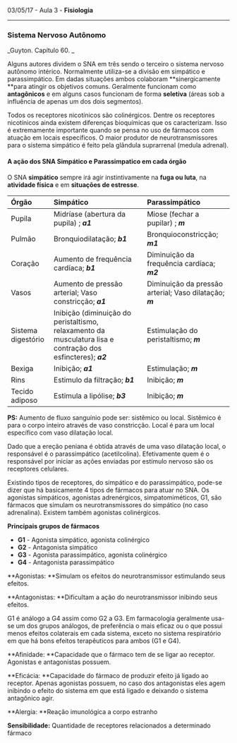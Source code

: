 03/05/17 - Aula 3 - **Fisiologia**

---

### Sistema Nervoso Autônomo

_Guyton. Capítulo 60. _

Alguns autores dividem o SNA em três sendo o terceiro o sistema nervoso autônomo intérico. Normalmente utiliza-se a divisão em simpático e parassimpático. Em dadas situações ambos colaboram **sinergicamente **para atingir os objetivos comuns. Geralmente funcionam como **antagônicos** e em alguns casos funcionam de forma **seletiva** \(áreas sob a influência de apenas um dos dois segmentos\).

Todos os receptores nicotínicos são colinérgicos. Dentre os receptores nicotínicos ainda existem diferenças bioquímicas que os caracterizam. Isso é extremamente importante quando se pensa no uso de fármacos com atuação em locais específicos. O maior produtor de neurotransmissores para o sistema simpático é feito pela glândula suprarrenal \(medula adrenal\).

#### A ação dos SNA Simpático e Parassimpatico em cada órgão

O SNA **simpático** sempre irá agir instintivamente na **fuga ou luta**, na **atividade física** e em **situações de estresse**.

| Órgão | Simpático | Parassimpático |
| :--- | :--- | :--- |
| Pupila | Midríase \(abertura da pupila\) ; _**a1**_ | Miose \(fechar a pupilar\) ; _**m**_ |
| Pulmão | Bronquiodilatação; _**b1**_ | Bronquioconstricção; _**m1**_ |
| Coração | Aumento de frequência cardíaca; _**b1**_ | Diminuição da frequência cardíaca;   _**m2**_ |
| Vasos | Aumento de pressão arterial; Vaso constricção; _**a1**_ | Diminuição da pressão arterial; Vaso dilatação; _**m**_ |
| Sistema digestório | Inibição \(diminuição do peristaltismo, relaxamento da musculatura lisa e contração dos esfincteres\); _**a2**_ | Estimulação do peristaltismo; _**m**_ |
| Bexiga | Inibição; _**a1**_ | Estimulação; _**m**_ |
| Rins | Estimulo da filtração; _**b1**_ | Inibição; _**m**_ |
| Tecido adiposo | Estimula a lipólise; _**b3**_ | Inibição; _**m**_ |

**PS:** Aumento de fluxo sanguínio pode ser: sistêmico ou local. Sistêmico é para o corpo inteiro através de vaso constricção. Local é para um local específico com vaso dilatação local.

Dado que a ereção peniana é obtida através de uma vaso dilatação local, o responsável é o parassimpático \(acetilcolina\). Efetivamente quem é o responsável por iniciar as ações enviadas por estímulo nervoso são os receptores celulares.

Existindo tipos de receptores, do simpático e do parassimpático, pode-se dizer que há basicamente 4 tipos de fármacos para atuar no SNA. Os agonistas simpáticos, agonistas adrenérgicos, simpatomiméticos, G1, são fármacos que simulam os neurotransmissores do simpático \(no caso adrenalina\). Existem também agonistas colinérgicos.

**Principais grupos de fármacos**

* **G1** - Agonista simpático, agonista colinérgico
* **G2** - Antagonista simpático
* **G3** - Agonista parassimpático, agonista colinérgico
* **G4** - Antagonista parassimpático

**Agonistas: **Simulam os efeitos do neurotransmissor estimulando seus efeitos.

**Antagonistas: **Dificultam a ação do neurotransmissor inibindo seus efeitos.

G1 é análogo a G4 assim como G2 a G3. Em farmacologia geralmente usa-se um dos grupos análogos, de preferência o mais eficaz ou o que possui menos efeitos colaterais em cada sistema, exceto no sistema respiratório em que há bons efeitos terapêuticos para ambos \(G1 e G4\).

**Afinidade: **Capacidade que o fármaco tem de se ligar ao receptor. Agonistas e antagonistas possuem.

**Eficácia: **Capacidade do fármaco de produzir efeito já ligado ao receptor. Apenas agonistas possuem, no caso dos antagonistas eles agem inibindo o efeito do sistema em que está ligado e deixando o sistema antagônico agir.

**Alergia: **Reação imunológica a corpo estranho

**Sensibilidade:** Quantidade de receptores relacionados a determinado fármaco

